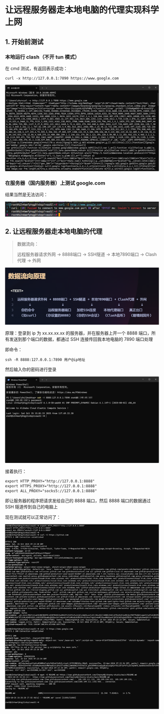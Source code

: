 # 让远程服务器走本地电脑的代理实现科学上网

## 1. 开始前测试

### 本地运行 clash（不开 tun 模式）

在 cmd 测试，有返回表示成功：

```
curl -x http://127.0.0.1:7890 https://www.google.com
```

![](../../image/cmd测试google.png)

### 在服务器（国内服务器）上测试 google.com

结果当然是无法访问：

![](../../image/国内服务器测试google.png)

## 2. 让远程服务器走本地电脑的代理

> 数据流向：
> 
> 远程服务器请求外网 → 8888端口 → SSH隧道 → 本地7890端口 → Clash代理 → 外网

![](../../image/数据流向.png)

原理：登录到 ip 为 xx.xx.xx.xx 的服务器，并在服务器上开一个 8888 端口，所有发送到那个端口的数据，都通过 SSH 连接传回我本地电脑的 7890 端口处理

即命令：
```
ssh -R 8888:127.0.0.1:7890 用户@ip地址
```

然后输入你的密码进行登录

![](../../image/连接到服务器.png)


接着执行：

```
export HTTP_PROXY="http://127.0.0.1:8888"
export HTTPS_PROXY="http://127.0.0.1:8888"
export ALL_PROXY="socks5://127.0.0.1:8888"
```


即让服务器的程序把请求发给自己的 8888 端口，然后 8888 端口的数据通过 SSH 隧道传到自己的电脑上

现在测试就可以正常访问了：

![](../../image/测试通过.png)